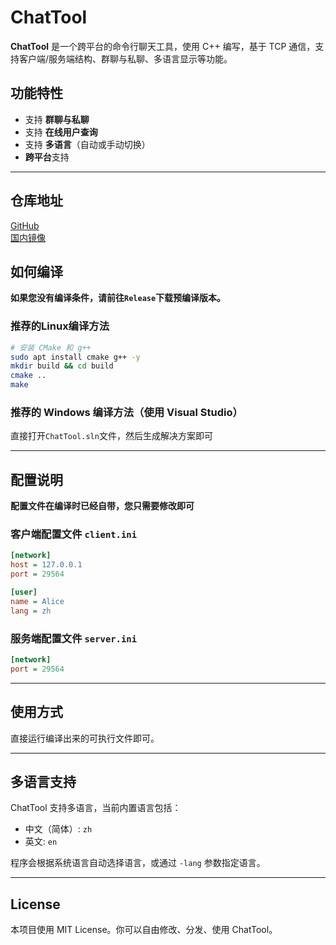 # ChatTool

**ChatTool** 是一个跨平台的命令行聊天工具，使用 C++ 编写，基于 TCP 通信，支持客户端/服务端结构、群聊与私聊、多语言显示等功能。

## 功能特性

- 支持 **群聊与私聊**
- 支持 **在线用户查询**
- 支持 **多语言**（自动或手动切换）
- **跨平台**支持

---

## 仓库地址

[GitHub](https://github.com/YZYNetwork/ChatTool/)  
[国内镜像](https://gea.yzynetwork.xyz:28445/YZYNetwork/ChatTool)  

## 如何编译
**如果您没有编译条件，请前往`Release`下载预编译版本。**  
  
### 推荐的Linux编译方法

```bash
# 安装 CMake 和 g++
sudo apt install cmake g++ -y
mkdir build && cd build
cmake ..
make
```

### 推荐的 Windows 编译方法（使用 Visual Studio）

直接打开`ChatTool.sln`文件，然后生成解决方案即可

---

## 配置说明
**配置文件在编译时已经自带，您只需要修改即可**  
  
### 客户端配置文件 `client.ini`

```ini
[network]
host = 127.0.0.1
port = 29564

[user]
name = Alice
lang = zh
```

### 服务端配置文件 `server.ini`

```ini
[network]
port = 29564
```

---

## 使用方式

直接运行编译出来的可执行文件即可。  

---

## 多语言支持

ChatTool 支持多语言，当前内置语言包括：

* 中文（简体）: `zh`
* 英文: `en`

程序会根据系统语言自动选择语言，或通过 `-lang` 参数指定语言。

---

## License

本项目使用 MIT License。你可以自由修改、分发、使用 ChatTool。
